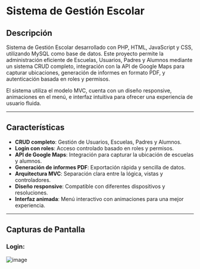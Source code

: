 # Sistema de Gestión Escolar

## Descripción
Sistema de Gestión Escolar desarrollado con PHP, HTML, JavaScript y CSS, utilizando MySQL como base de datos. Este proyecto permite la administración eficiente de Escuelas, Usuarios, Padres y Alumnos mediante un sistema CRUD completo, integración con la API de Google Maps para capturar ubicaciones, generación de informes en formato PDF, y autenticación basada en roles y permisos. 

El sistema utiliza el modelo MVC, cuenta con un diseño responsive, animaciones en el menú, e interfaz intuitiva para ofrecer una experiencia de usuario fluida.

---

## Características
- **CRUD completo**: Gestión de Usuarios, Escuelas, Padres y Alumnos.
- **Login con roles**: Acceso controlado basado en roles y permisos.
- **API de Google Maps**: Integración para capturar la ubicación de escuelas y alumnos.
- **Generación de informes PDF**: Exportación rápida y sencilla de datos.
- **Arquitectura MVC**: Separación clara entre la lógica, vistas y controladores.
- **Diseño responsive**: Compatible con diferentes dispositivos y resoluciones.
- **Interfaz animada**: Menú interactivo con animaciones para una mejor experiencia.

---

## Capturas de Pantalla

### Login:
![image](https://github.com/user-attachments/assets/4b458280-9de2-493f-99e1-55c5ce9d5535)
